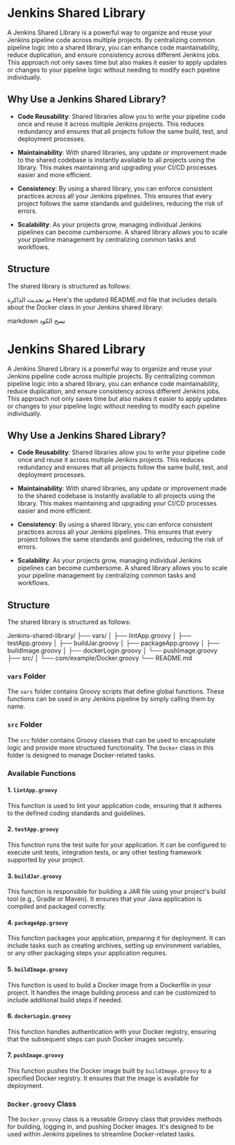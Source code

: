 # Jenkins Shared Library

A Jenkins Shared Library is a powerful way to organize and reuse your Jenkins pipeline code across multiple projects. By centralizing common pipeline logic into a shared library, you can enhance code maintainability, reduce duplication, and ensure consistency across different Jenkins jobs. This approach not only saves time but also makes it easier to apply updates or changes to your pipeline logic without needing to modify each pipeline individually.

## Why Use a Jenkins Shared Library?

- **Code Reusability**: Shared libraries allow you to write your pipeline code once and reuse it across multiple Jenkins projects. This reduces redundancy and ensures that all projects follow the same build, test, and deployment processes.

- **Maintainability**: With shared libraries, any update or improvement made to the shared codebase is instantly available to all projects using the library. This makes maintaining and upgrading your CI/CD processes easier and more efficient.

- **Consistency**: By using a shared library, you can enforce consistent practices across all your Jenkins pipelines. This ensures that every project follows the same standards and guidelines, reducing the risk of errors.

- **Scalability**: As your projects grow, managing individual Jenkins pipelines can become cumbersome. A shared library allows you to scale your pipeline management by centralizing common tasks and workflows.

## Structure

The shared library is structured as follows:


تم تحديث الذاكرة
Here's the updated README.md file that includes details about the Docker class in your Jenkins shared library:

markdown
نسخ الكود
# Jenkins Shared Library

A Jenkins Shared Library is a powerful way to organize and reuse your Jenkins pipeline code across multiple projects. By centralizing common pipeline logic into a shared library, you can enhance code maintainability, reduce duplication, and ensure consistency across different Jenkins jobs. This approach not only saves time but also makes it easier to apply updates or changes to your pipeline logic without needing to modify each pipeline individually.

## Why Use a Jenkins Shared Library?

- **Code Reusability**: Shared libraries allow you to write your pipeline code once and reuse it across multiple Jenkins projects. This reduces redundancy and ensures that all projects follow the same build, test, and deployment processes.

- **Maintainability**: With shared libraries, any update or improvement made to the shared codebase is instantly available to all projects using the library. This makes maintaining and upgrading your CI/CD processes easier and more efficient.

- **Consistency**: By using a shared library, you can enforce consistent practices across all your Jenkins pipelines. This ensures that every project follows the same standards and guidelines, reducing the risk of errors.

- **Scalability**: As your projects grow, managing individual Jenkins pipelines can become cumbersome. A shared library allows you to scale your pipeline management by centralizing common tasks and workflows.

## Structure

The shared library is structured as follows:

Jenkins-shared-library/
├── vars/
│ ├── lintApp.groovy
│ ├── testApp.groovy
│ ├── buildJar.groovy
│ ├── packageApp.groovy
│ ├── buildImage.groovy
│ ├── dockerLogin.groovy
│ └── pushImage.groovy
├── src/
│ └── com/example/Docker.groovy
└── README.md


### `vars` Folder

The `vars` folder contains Groovy scripts that define global functions. These functions can be used in any Jenkins pipeline by simply calling them by name.

### `src` Folder

The `src` folder contains Groovy classes that can be used to encapsulate logic and provide more structured functionality. The `Docker` class in this folder is designed to manage Docker-related tasks.

### Available Functions

#### 1. `lintApp.groovy`

This function is used to lint your application code, ensuring that it adheres to the defined coding standards and guidelines.

#### 2. `testApp.groovy`

This function runs the test suite for your application. It can be configured to execute unit tests, integration tests, or any other testing framework supported by your project.

#### 3. `buildJar.groovy`

This function is responsible for building a JAR file using your project's build tool (e.g., Gradle or Maven). It ensures that your Java application is compiled and packaged correctly.

#### 4. `packageApp.groovy`

This function packages your application, preparing it for deployment. It can include tasks such as creating archives, setting up environment variables, or any other packaging steps your application requires.

#### 5. `buildImage.groovy`

This function is used to build a Docker image from a Dockerfile in your project. It handles the image building process and can be customized to include additional build steps if needed.

#### 6. `dockerLogin.groovy`

This function handles authentication with your Docker registry, ensuring that the subsequent steps can push Docker images securely.

#### 7. `pushImage.groovy`

This function pushes the Docker image built by `buildImage.groovy` to a specified Docker registry. It ensures that the image is available for deployment.

### `Docker.groovy` Class

The `Docker.groovy` class is a reusable Groovy class that provides methods for building, logging in, and pushing Docker images. It's designed to be used within Jenkins pipelines to streamline Docker-related tasks.

